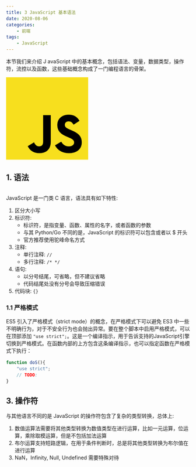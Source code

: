 ```yaml
---
title: 3 JavaScript 基本语法
date: 2020-08-06
categories:
    - 前端
tags:
	- JavaScript
---
```

本节我们来介绍 J avaScript 中的基本概念，包括语法、变量，数据类型，操作符，流控以及函数，这些基础概念构成了一门编程语言的骨架。
<!-- more -->

![JavaScript](/images/JavaScript/JavaScript.png)

## 1. 语法

```js

```

JavaScript 是一门类 C 语言，语法具有如下特性:
1. 区分大小写
2. 标识符: 
	- 标识符，是指变量、函数、属性的名字，或者函数的参数
	- 与其 Python/Go 不同的是，JavaScript 的标识符可以包含或者以 $ 开头
	- 官方推荐使用驼峰命名方式
3. 注释:
	- 单行注释: `//`
	- 多行注释: `/* */`
4. 语句: 
	- 以分号结尾，可省略，但不建议省略
	- 代码结尾处没有分号会导致压缩错误
5. 代码块: `{}`

### 1.1 严格模式
ES5 引入了严格模式（strict mode）的概念，在严格模式下可以避免 ES3 中一些不明确行为，对于不安全行为也会抛出异常。要在整个脚本中启用严格模式，可以在顶部添加 `"use strict";`。这是一个编译指示，用于告诉支持的JavaScript引擎切换到严格模式。在函数内部的上方包含这条编译指示，也可以指定函数在严格模式下执行：

```js
function doS(){
	"use strict";
	// TODO:
}
```


## 3. 操作符
与其他语言不同的是 JavaScript 的操作符包含了复杂的类型转换，总体上:
1. 数值运算法需要将其他类型转换为数值类型在进行运算，比如一元运算，位运算，乘除取模运算，但是不包括加法运算
2. 布尔运算支持短路逻辑，在用于条件判断时，总是将其他类型转换为布尔值在进行运算
3. NaN，Infinity, Null, Undefined 需要特殊对待

